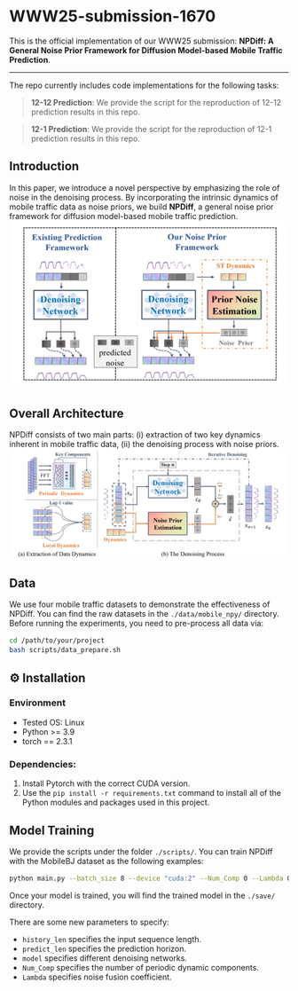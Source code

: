 # WWW25-submission-1670

This is the official implementation of our WWW25 submission: **NPDiff: A General Noise Prior Framework for Diffusion Model-based Mobile Traffic Prediction**.

-----


The repo currently includes code implementations for the following tasks:

> **12-12 Prediction**: We provide the script  for the reproduction of 12-12 prediction results in this repo.

> **12-1 Prediction**: We provide the script  for the reproduction of 12-1 prediction results in this repo.


## Introduction
In this paper, we introduce a novel perspective by emphasizing the role of noise in the denoising process. By incorporating the intrinsic dynamics of mobile traffic data as noise priors, we build **NPDiff**, a general noise prior framework for diffusion
model-based mobile traffic prediction. 
![NPDiff](./assets/fig1.jpg "")

## Overall Architecture
NPDiff consists of two main parts: (i) extraction of two key dynamics inherent in mobile traffic data, (ii) the denoising process with noise priors. 
![OverallArchi](./assets/fig2.jpg "")

## Data
We use four mobile traffic datasets to demonstrate the effectiveness of NPDiff. You can find the raw datasets in the `./data/mobile_npy/` directory. Before running the experiments, you need to pre-process all data via:
```bash 
cd /path/to/your/project
bash scripts/data_prepare.sh
```


## ⚙️ Installation
### Environment
- Tested OS: Linux
- Python >= 3.9
- torch == 2.3.1

### Dependencies:
1. Install Pytorch with the correct CUDA version.
2. Use the `pip install -r requirements.txt` command to install all of the Python modules and packages used in this project.

## Model Training

We provide the scripts under the folder `./scripts/`. You can train NPDiff with the MobileBJ dataset as the following examples:

```bash 
python main.py --batch_size 8 --device "cuda:2" --Num_Comp 0 --Lambda 0.5 --model "CSDI" --target_dim 672 --history_len 12 --predict_len 12 --data_name "MobileBJ" 
```
Once your model is trained, you will find the trained model in the `./save/` directory. 

There are some new parameters to specify:

- `history_len` specifies the input sequence length.
- `predict_len` specifies the prediction horizon.
- `model` specifies different denoising networks. 
- `Num_Comp` specifies the number of periodic dynamic components.
- `Lambda` specifies noise fusion coefficient.

